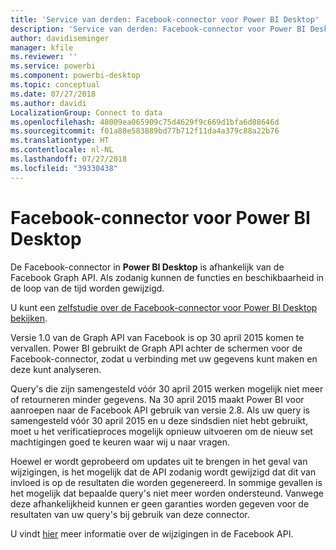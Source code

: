 ```yaml
---
title: 'Service van derden: Facebook-connector voor Power BI Desktop'
description: 'Service van derden: Facebook-connector voor Power BI Desktop'
author: davidiseminger
manager: kfile
ms.reviewer: ''
ms.service: powerbi
ms.component: powerbi-desktop
ms.topic: conceptual
ms.date: 07/27/2018
ms.author: davidi
LocalizationGroup: Connect to data
ms.openlocfilehash: 48009ea065909c75d4629f9c669d1bfa6d88646d
ms.sourcegitcommit: f01a88e583889bd77b712f11da4a379c88a22b76
ms.translationtype: HT
ms.contentlocale: nl-NL
ms.lasthandoff: 07/27/2018
ms.locfileid: "39330438"
---
```

# <a name="facebook-connector-for-power-bi-desktop"></a>Facebook-connector voor Power BI Desktop
De Facebook-connector in **Power BI Desktop** is afhankelijk van de Facebook Graph API. Als zodanig kunnen de functies en beschikbaarheid in de loop van de tijd worden gewijzigd.

U kunt een [zelfstudie over de Facebook-connector voor Power BI Desktop bekijken](desktop-tutorial-facebook-analytics.md).

Versie 1.0 van de Graph API van Facebook is op 30 april<sup></sup> 2015 komen te vervallen. Power BI gebruikt de Graph API achter de schermen voor de Facebook-connector, zodat u verbinding met uw gegevens kunt maken en deze kunt analyseren.

Query's die zijn samengesteld vóór 30 april<sup></sup> 2015 werken mogelijk niet meer of retourneren minder gegevens. Na 30 april<sup></sup> 2015 maakt Power BI voor aanroepen naar de Facebook API gebruik van versie 2.8. Als uw query is samengesteld vóór 30 april 2015 en u deze sindsdien niet hebt gebruikt, moet u het verificatieproces mogelijk opnieuw uitvoeren om de nieuw set machtigingen goed te keuren waar wij u naar vragen.

Hoewel er wordt geprobeerd om updates uit te brengen in het geval van wijzigingen, is het mogelijk dat de API zodanig wordt gewijzigd dat dit van invloed is op de resultaten die worden gegenereerd. In sommige gevallen is het mogelijk dat bepaalde query's niet meer worden ondersteund. Vanwege deze afhankelijkheid kunnen er geen garanties worden gegeven voor de resultaten van uw query's bij gebruik van deze connector.

U vindt [hier](https://developers.facebook.com/docs/apps/changelog#v2_0) meer informatie over de wijzigingen in de Facebook API.

